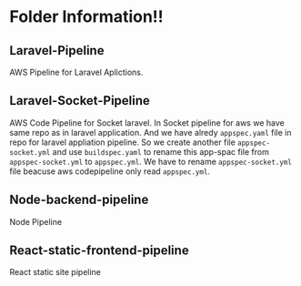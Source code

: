 # Folder Information!!

## Laravel-Pipeline
AWS Pipeline for Laravel Aplictions.

## Laravel-Socket-Pipeline
AWS Code Pipeline for Socket laravel. 
In Socket pipeline for aws we have same repo as in laravel application. And we have alredy `appspec.yaml` file in repo for laravel appliation pipeline. So we create another file `appspec-socket.yml` and use `buildspec.yaml` to rename this app-spac file from `appspec-socket.yml` to `appspec.yml`. We have to rename `appspec-socket.yml` file beacuse aws codepipeline only read `appspec.yml`.

## Node-backend-pipeline
Node Pipeline

## React-static-frontend-pipeline
React static site pipeline